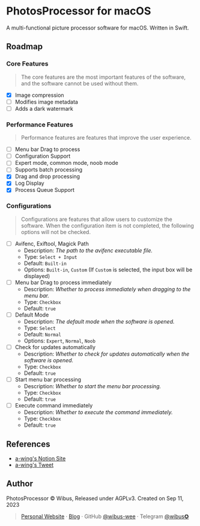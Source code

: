 # PhotosProcessor for macOS

A multi-functional picture processor software for macOS. Written in Swift.

## Roadmap

### Core Features

> The core features are the most important features of the software, and the software cannot be used without them.

- [x] Image compression
- [ ] Modifies image metadata
- [ ] Adds a dark watermark

### Performance Features

> Performance features are features that improve the user experience.

- [ ] Menu bar Drag to process
- [ ] Configuration Support
- [ ] Expert mode, common mode, noob mode
- [ ] Supports batch processing
- [x] Drag and drop processing
- [x] Log Display
- [x] Process Queue Support

### Configurations

> Configurations are features that allow users to customize the software. When the configuration item is not completed, the following options will not be checked.

- [ ] Avifenc, Exiftool, Magick Path
  - Description: *The path to the avifenc executable file.*
  - Type: `Select + Input`
  - Default: `Built-in`
  - Options: `Built-in`, `Custom` (If `Custom` is selected, the input box will be displayed)
- [ ] Menu bar Drag to process immediately
  - Description: *Whether to process immediately when dragging to the menu bar.*
  - Type: `Checkbox`
  - Default: `true`
- [ ] Default Mode
  - Description: *The default mode when the software is opened.*
  - Type: `Select`
  - Default: `Normal`
  - Options: `Expert`, `Normal`, `Noob`
- [ ] Check for updates automatically
  - Description: *Whether to check for updates automatically when the software is opened.*
  - Type: `Checkbox`
  - Default: `true`
- [ ] Start menu bar processing
  - Description: *Whether to start the menu bar processing.*
  - Type: `Checkbox`
  - Default: `true`
- [ ] Execute command immediately
  - Description: *Whether to execute the command immediately.*
  - Type: `Checkbox`
  - Default: `true`

## References

- [a-wing's Notion Site](https://awing.notion.site/2023-36-v1-1-1e1b3542b8e84db197555365824a6773)
- [a-wing's Tweet](https://twitter.com/_a_wing/status/1700586549065155043)

## Author

PhotosProcessor © Wibus, Released under AGPLv3. Created on Sep 11, 2023

> [Personal Website](http://iucky.cn/) · [Blog](https://blog.iucky.cn/) · GitHub [@wibus-wee](https://github.com/wibus-wee/) · Telegram [@wibus✪](https://t.me/wibus_wee)

